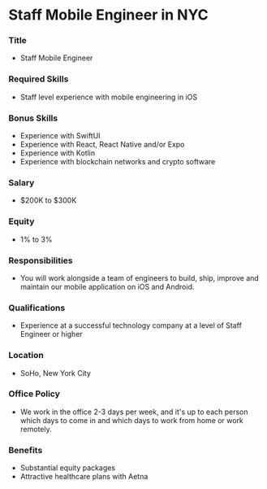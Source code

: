 # Staff Mobile Engineer in NYC

### Title

- Staff Mobile Engineer

### Required Skills

- Staff level experience with mobile engineering in iOS

### Bonus Skills

- Experience with SwiftUI
- Experience with React, React Native and/or Expo
- Experience with Kotlin
- Experience with blockchain networks and crypto software

### Salary

- $200K to $300K

### Equity

- 1% to 3%

### Responsibilities

- You will work alongside a team of engineers to build, ship, improve and maintain our mobile application on iOS and Android.

### Qualifications

- Experience at a successful technology company at a level of Staff Engineer or higher

### Location

- SoHo, New York City

### Office Policy

- We work in the office 2-3 days per week, and it's up to each person which days to come in and which days to work from home or work remotely.

### Benefits

- Substantial equity packages
- Attractive healthcare plans with Aetna
